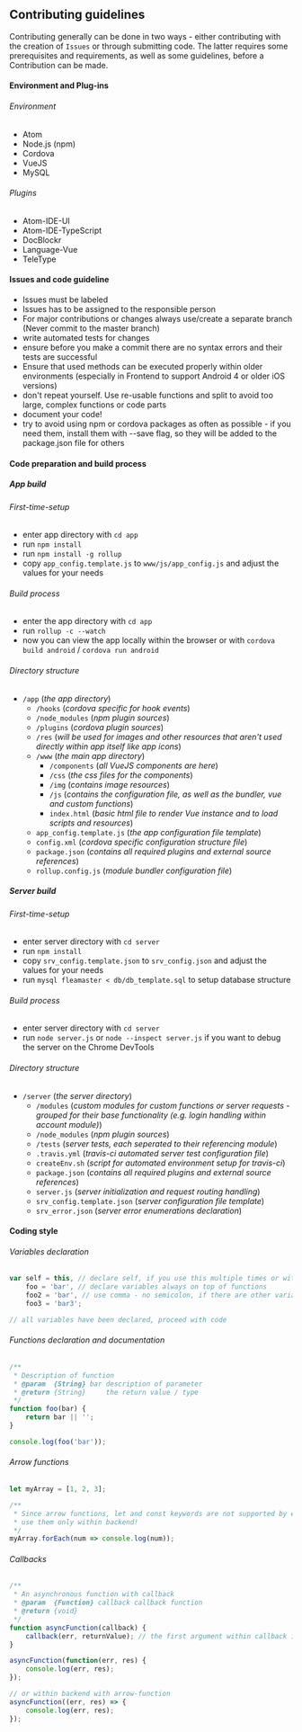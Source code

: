 ## Contributing guidelines

Contributing generally can be done in two ways - either contributing with the creation of `Issues` or through submitting code. The latter requires some prerequisites and requirements, as well as some guidelines, before a Contribution can be made.

#### Environment and Plug-ins

###### Environment
- Atom
- Node.js (npm)
- Cordova
- VueJS
- MySQL


###### Plugins
 - Atom-IDE-UI
 - Atom-IDE-TypeScript
 - DocBlockr
 - Language-Vue
 - TeleType

#### Issues and code guideline
- Issues must be labeled
- Issues has to be assigned to the responsible person
- For major contributions or changes always use/create a separate branch (Never commit to the master branch)
- write automated tests for changes
- ensure before you make a commit there are no syntax errors and their tests are successful
- Ensure that used methods can be executed properly within older environments (especially in Frontend to support Android 4 or older iOS versions)
- don't repeat yourself. Use re-usable functions and split to avoid too large, complex functions or code parts
- document your code!
- try to avoid using npm or cordova packages as often as possible - if you need them, install them with --save flag, so they will be added to the package.json file for others


#### Code preparation and build process

##### App build
###### First-time-setup
- enter app directory with `cd app`
- run `npm install`
- run `npm install -g rollup`
- copy `app_config.template.js` to `www/js/app_config.js` and adjust the values for your needs
###### Build process
- enter the app directory with `cd app`
- run `rollup -c --watch`
- now you can view the app locally within the browser or with `cordova build android` / `cordova run android`
###### Directory structure
- `/app` (*the app directory*)
    - `/hooks` (*cordova specific for hook events*)
    - `/node_modules` (*npm plugin sources*)
    - `/plugins` (*cordova plugin sources*)
    - `/res` (*will be used for images and other resources that aren't used directly within app itself like app icons*)
    - `/www` (*the main app directory*)
        - `/components` (*all VueJS components are here*)
        - `/css` (*the css files for the components*)
        - `/img` (*contains image resources*)
        - `/js` (*contains the configuration file, as well as the bundler, vue and custom functions*)
        - `index.html` (*basic html file to render Vue instance and to load scripts and resources*)
    - `app_config.template.js` (*the app configuration file template*)
    - `config.xml` (*cordova specific configuration structure file*)
    - `package.json` (*contains all required plugins and external source references*)
    - `rollup.config.js` (*module bundler configuration file*)

##### Server build
###### First-time-setup
- enter server directory with `cd server`
- run `npm install`
- copy `srv_config.template.json` to `srv_config.json` and adjust the values for your needs
- run `mysql fleamaster < db/db_template.sql` to setup database structure
###### Build process
- enter server directory with `cd server`
- run `node server.js` or `node --inspect server.js` if you want to debug the server on the Chrome DevTools
###### Directory structure
- `/server` (*the server directory*)
    - `/modules` (*custom modules for custom functions or server requests - grouped for their base functionality (e.g. login handling within account module)*)
    - `/node_modules` (*npm plugin sources*)
    - `/tests` (*server tests, each seperated to their referencing module*)
    - `.travis.yml` (*travis-ci automated server test configuration file*)
    - `createEnv.sh` (*script for automated environment setup for travis-ci*)
    - `package.json` (*contains all required plugins and external source references*)
    - `server.js` (*server initialization and request routing handling*)
    - `srv_config.template.json` (*server configuration file template*)
    - `srv_error.json` (*server error enumerations declaration*)

#### Coding style
###### Variables declaration
```javascript
var self = this, // declare self, if you use this multiple times or within different context
    foo = 'bar', // declare variables always on top of functions
    foo2 = 'bar', // use comma - no semicolon, if there are other variables coming
    foo3 = 'bar3';

// all variables have been declared, proceed with code
```

###### Functions declaration and documentation
```javascript
/**
 * Description of function
 * @param  {String} bar description of parameter
 * @return {String}     the return value / type
 */
function foo(bar) {
    return bar || '';
}

console.log(foo('bar'));
```

###### Arrow functions
```javascript
let myArray = [1, 2, 3];

/**
 * Since arrow functions, let and const keywords are not supported by every browser or platform,
 * use them only within backend!
 */
myArray.forEach(num => console.log(num));
```

###### Callbacks
```javascript
/**
 * An asynchronous function with callback
 * @param  {Function} callback callback function
 * @return {void}
 */
function asyncFunction(callback) {
    callback(err, returnValue); // the first argument within callback is always error value!
}

asyncFunction(function(err, res) {
    console.log(err, res);
});

// or within backend with arrow-function
asyncFunction((err, res) => {
    console.log(err, res);
});
```
